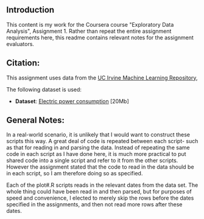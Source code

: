 ## Introduction

This content is my work for the Coursera course "Exploratory Data Analysis", Assignment 1. 
Rather than repeat the entire assignment requirements here, this readme contains relevant notes for the assignment evaluators.

## Citation:
This assignment uses data from
the <a href="http://archive.ics.uci.edu/ml/">UC Irvine Machine
Learning Repository</a>, 

The following dataset is used:
* <b>Dataset</b>: <a href="https://d396qusza40orc.cloudfront.net/exdata%2Fdata%2Fhousehold_power_consumption.zip">Electric power consumption</a> [20Mb]

## General Notes:
In a real-world scenario, it is unlikely that I would want to construct these scripts this way. A great deal of code is repeated between each script- such as that for reading in and parsing the data. Instead of repeating the same code in each script as I have done here, it is much more practical to put shared code into a single script and refer to it from the other scripts. However the assignment stated that the code to read in the data should be in each script, so I am therefore doing so as specified.

Each of the plot#.R scripts reads in the relevant dates from the data set. The whole thing could have been read in and then parsed, but for purposes of speed and convenience, I elected to merely skip the rows before the dates specified in the assignments, and then not read more rows after these dates.